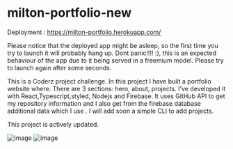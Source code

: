# milton-portfolio-new
Deployment : https://milton-portfolio.herokuapp.com/

Please notice that the deployed app might be asleep, so the first time you try to launch it will probably hang up. Dont panic!!!! :), this is an expected behaviour of the app due to it being served in a freemium model. Please try to launch again after some seconds.

This is a Coderz project challenge. In this project I have built a portfolio website where. There are 3 sections: hero, about, projects.
I've developed it with React,Typescript,styled, Nodejs and Firebase. It uses GitHub API to get my repository information and I also get from the firebase database additional data which I use . I will add soon a simple CLI to add projects. 

This project is actively updated.

![image](https://user-images.githubusercontent.com/62177111/138614070-862654c3-b36f-4078-ab72-9531775f50ec.png)
![image](https://user-images.githubusercontent.com/62177111/138614144-fa2580f1-ade4-4155-b2c3-e4b619432191.png)



